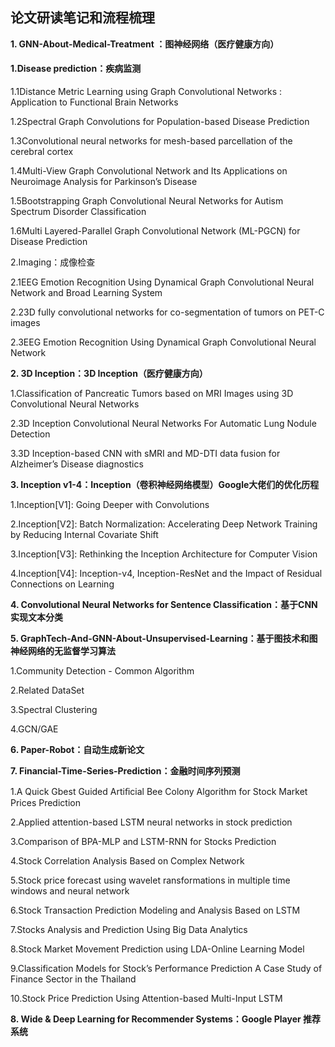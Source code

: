 ## 论文研读笔记和流程梳理

**1. GNN-About-Medical-Treatment ：图神经网络（医疗健康方向）**

#### 1.Disease prediction：疾病监测

1.1Distance Metric Learning using Graph Convolutional Networks : Application to Functional Brain Networks

1.2Spectral Graph Convolutions for Population-based Disease Prediction

1.3Convolutional neural networks for mesh-based parcellation of the cerebral cortex

1.4Multi-View Graph Convolutional Network and Its Applications on Neuroimage Analysis for Parkinson’s Disease

1.5Bootstrapping Graph Convolutional Neural Networks for Autism Spectrum Disorder Classification

1.6Multi Layered-Parallel Graph Convolutional Network (ML-PGCN) for Disease Prediction


2.Imaging：成像检查

2.1EEG Emotion Recognition Using Dynamical Graph Convolutional Neural Network and Broad Learning System

2.23D fully convolutional networks for co-segmentation of tumors on PET-C images

2.3EEG Emotion Recognition Using Dynamical Graph Convolutional Neural Network

**2. 3D Inception：3D Inception（医疗健康方向）**

1.Classification of Pancreatic Tumors based on MRI Images using 3D Convolutional Neural Networks

2.3D Inception Convolutional Neural Networks For Automatic Lung Nodule Detection

3.3D Inception-based CNN with sMRI and MD-DTI data fusion for Alzheimer’s Disease diagnostics

**3. Inception v1-4：Inception（卷积神经网络模型）Google大佬们的优化历程**

1.Inception[V1]: Going Deeper with Convolutions

2.Inception[V2]: Batch Normalization: Accelerating Deep Network Training by Reducing Internal Covariate Shift

3.Inception[V3]: Rethinking the Inception Architecture for Computer Vision

4.Inception[V4]: Inception-v4, Inception-ResNet and the Impact of Residual Connections on Learning

**4. Convolutional Neural Networks for Sentence Classification：基于CNN实现文本分类**


**5. GraphTech-And-GNN-About-Unsupervised-Learning：基于图技术和图神经网络的无监督学习算法**

1.Community Detection - Common Algorithm

2.Related DataSet

3.Spectral Clustering

4.GCN/GAE

**6. Paper-Robot：自动生成新论文**

**7. Financial-Time-Series-Prediction：金融时间序列预测**

1.A Quick Gbest Guided Artiﬁcial Bee Colony Algorithm for Stock Market Prices Prediction

2.Applied attention-based LSTM neural networks in stock prediction

3.Comparison of BPA-MLP and LSTM-RNN for Stocks Prediction

4.Stock Correlation Analysis Based on Complex Network

5.Stock price forecast using wavelet ransformations in multiple time windows and neural network

6.Stock Transaction Prediction Modeling and Analysis Based on LSTM

7.Stocks Analysis and Prediction Using Big Data Analytics

8.Stock Market Movement Prediction using LDA-Online Learning Model

9.Classification Models for Stock’s Performance Prediction A Case Study of Finance Sector in the Thailand

10.Stock Price Prediction Using Attention-based Multi-Input LSTM

**8. Wide & Deep Learning for Recommender Systems：Google Player 推荐系统**
